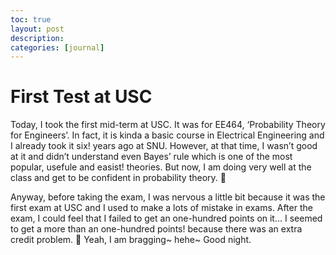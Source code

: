 ```yaml
---
toc: true
layout: post
description:
categories: [journal]
---
```

# First Test at USC

Today, I took the first mid-term at USC. It was for EE464, ‘Probability Theory for Engineers’. In fact, it is kinda a basic course in Electrical Engineering and I already took it six! years ago at SNU. However, at that time, I wasn’t good at it and didn’t understand even Bayes’ rule which is one of the most popular, usefule and easist! theories. But now, I am doing very well at the class and get to be confident in probability theory. 🙂

Anyway, before taking the exam, I was nervous a little bit because it was the first exam at USC and I used to make a lots of mistake in exams. After the exam, I could feel that I failed to get an one-hundred points on it… I seemed to get a more than an one-hundred points! because there was an extra credit problem. 🙂 Yeah, I am bragging~ hehe~ Good night.
